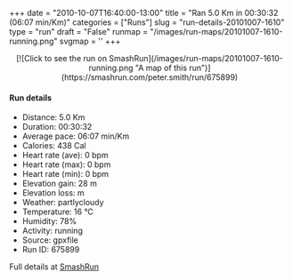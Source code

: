 +++
date = "2010-10-07T16:40:00-13:00"
title = "Ran 5.0 Km in 00:30:32 (06:07 min/Km)"
categories = ["Runs"]
slug = "run-details-20101007-1610"
type = "run"
draft = "False"
runmap = "/images/run-maps/20101007-1610-running.png"
svgmap = '<polyline points="65 80, 65 82, 57 90, 41 88, 56 46, 71 35, 87 39, 92 41, 94 39, 71 34, 52 55, 46 57, 45 57, 31 53, 29 50, 35 34, 67 6, 69 0, 56 0, 22 32, 5 75, 15 82, 36 87, 38 97, 47 100, 73 95, 74 90, 62 86, 72 82, 86 69, 84 68, 67 76, 59 90">'
+++



<!--more-->

<center>
[![Click to see the run on SmashRun](/images/run-maps/20101007-1610-running.png "A map of this run")](https://smashrun.com/peter.smith/run/675899)
</center>

#### Run details

* Distance: 5.0 Km
* Duration: 00:30:32
* Average pace: 06:07 min/Km
* Calories: 438 Cal
* Heart rate (ave): 0 bpm
* Heart rate (max): 0 bpm
* Heart rate (min): 0 bpm
* Elevation gain: 28 m
* Elevation loss:  m
* Weather: partlycloudy
* Temperature: 16 &deg;C
* Humidity: 78%
* Activity: running
* Source: gpxfile
* Run ID: 675899

Full details at [SmashRun](https://smashrun.com/peter.smith/run/675899)